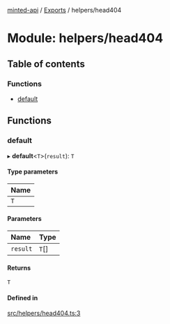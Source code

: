[minted-api](../README.md) / [Exports](../modules.md) / helpers/head404

# Module: helpers/head404

## Table of contents

### Functions

- [default](helpers_head404.md#default)

## Functions

### default

▸ **default**<`T`\>(`result`): `T`

#### Type parameters

| Name |
| :------ |
| `T` |

#### Parameters

| Name | Type |
| :------ | :------ |
| `result` | `T`[] |

#### Returns

`T`

#### Defined in

[src/helpers/head404.ts:3](https://github.com/ianzepp/minted-api-ts/blob/4ef4443/src/helpers/head404.ts#L3)

